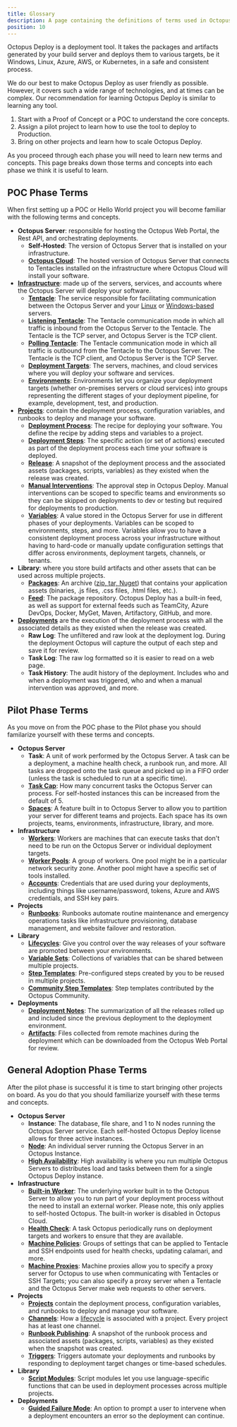 ```yaml
---
title: Glossary
description: A page containing the definitions of terms used in Octopus Deploy.
position: 10
---
```


Octopus Deploy is a deployment tool.  It takes the packages and artifacts generated by your build server and deploys them to various targets, be it Windows, Linux, Azure, AWS, or Kubernetes, in a safe and consistent process.

We do our best to make Octopus Deploy as user friendly as possible.  However, it covers such a wide range of technologies, and at times can be complex.  Our recommendation for learning Octopus Deploy is similar to learning any tool.

1. Start with a Proof of Concept or a POC to understand the core concepts.
2. Assign a pilot project to learn how to use the tool to deploy to Production.
3. Bring on other projects and learn how to scale Octopus Deploy.

As you proceed through each phase you will need to learn new terms and concepts.  This page breaks down those terms and concepts into each phase we think it is useful to learn.

## POC Phase Terms

When first setting up a POC or Hello World project you will become familiar with the following terms and concepts.  

- **Octopus Server**: responsible for hosting the Octopus Web Portal, the Rest API, and orchestrating deployments.
    - **Self-Hosted**: The version of Octopus Server that is installed on your infrastructure.
    - [**Octopus Cloud**](/docs/octopus-cloud/index.md): The hosted version of Octopus Server that connects to Tentacles installed on the infrastructure where Octopus Cloud will install your software.
- [**Infrastructure**](/docs/infrastructure/index.md): made up of the servers, services, and accounts where the Octopus Server will deploy your software.
    - [**Tentacle**](/docs/security/octopus-tentacle-communication/index.md): The service responsible for facilitating communication between the Octopus Server and your [Linux](/docs/infrastructure/deployment-targets/linux/index.md) or [Windows-based](/docs/infrastructure/deployment-targets/windows-targets/index.md) servers.
    - [**Listening Tentacle**](/docs/infrastructure/deployment-targets/windows-targets/tentacle-communication.md#listening-tentacles-recommended): The Tentacle communication mode in which all traffic is inbound from the Octopus Server to the Tentacle.  The Tentacle is the TCP server, and Octopus Server is the TCP client.
    - [**Polling Tentacle**](/docs/infrastructure/deployment-targets/windows-targets/tentacle-communication.md#polling-tentacles): The Tentacle communication mode in which all traffic is outbound from the Tentacle to the Octopus Server.  The Tentacle is the TCP client, and Octopus Server is the TCP Server.
    - [**Deployment Targets**](/docs/infrastructure/deployment-targets/index.md): The servers, machines, and cloud services where you will deploy your software and services.
    - [**Environments**](/docs/infrastructure/environments/index.md): Environments let you organize your deployment targets (whether on-premises servers or cloud services) into groups representing the different stages of your deployment pipeline, for example, development, test, and production.
- [**Projects**](/docs/projects/index.md): contain the deployment process, configuration variables, and runbooks to deploy and manage your software.
    - [**Deployment Process**](/docs/projects/deployment-process/index.md): The recipe for deploying your software. You define the recipe by adding steps and variables to a project. 
    - [**Deployment Steps**](/docs/projects/steps/index.md): The specific action (or set of actions) executed as part of the deployment process each time your software is deployed.
    - [**Release**](/docs/releases/index.md): A snapshot of the deployment process and the associated assets (packages, scripts, variables) as they existed when the release was created. 
    - [**Manual Interventions**](/docs/projects/built-in-step-templates/manual-intervention-and-approvals.md): The approval step in Octopus Deploy.  Manual interventions can be scoped to specific teams and environments so they can be skipped on deployments to dev or testing but required for deployments to production. 
    - [**Variables**](/docs/projects/variables/index.md): A value stored in the Octopus Server for use in different phases of your deployments.  Variables can be scoped to environments, steps, and more.  Variables allow you to have a consistent deployment process across your infrastructure without having to hard-code or manually update configuration settings that differ across environments, deployment targets, channels, or tenants.
- **Library**: where you store build artifacts and other assets that can be used across multiple projects.
    - [**Packages**](/docs/packaging-applications/index.md): An archive ([zip, tar, Nuget](/docs/packaging-applications/index.md#supported-formats)) that contains your application assets (binaries, .js files, .css files, .html files, etc.).    
    - [**Feed**](/docs/packaging-applications/package-repositories/index.md): The package repository.  Octopus Deploy has a built-in feed, as well as support for external feeds such as TeamCity, Azure DevOps, Docker, MyGet, Maven, Artifactory, GitHub, and more.
- [**Deployments**](/docs/deployments/index.md) are the execution of the deployment process with all the associated details as they existed when the release was created.
    - **Raw Log**: The unfiltered and raw look at the deployment log.  During the deployment Octopus will capture the output of each step and save it for review.
    - **Task Log**: The raw log formatted so it is easier to read on a web page.
    - **Task History**: The audit history of the deployment.  Includes who and when a deployment was triggered, who and when a manual intervention was approved, and more.

## Pilot Phase Terms

As you move on from the POC phase to the Pilot phase you should familarize yourself with these terms and concepts.

- **Octopus Server**
    - **Task**: A unit of work performed by the Octopus Server.  A task can be a deployment, a machine health check, a runbook run, and more.  All tasks are dropped onto the task queue and picked up in a FIFO order (unless the task is scheduled to run at a specific time).
    - [**Task Cap**](/docs/support/increase-the-octopus-server-task-cap.md): How many concurrent tasks the Octopus Server can process.  For self-hosted instances this can be increased from the default of 5.
    - [**Spaces**](/docs/administration/spaces/index.md): A feature built in to Octopus Server to allow you to partition your server for different teams and projects.  Each space has its own projects, teams, environments, infrastructure, library, and more.
- **Infrastructure**
    - [**Workers**](/docs/infrastructure/workers/index.md): Workers are machines that can execute tasks that don't need to be run on the Octopus Server or individual deployment targets.
    - [**Worker Pools**](/docs/infrastructure/workers/worker-pools.md): A group of workers.  One pool might be in a particular network security zone. Another pool might have a specific set of tools installed.
    - [**Accounts**](/docs/infrastructure/deployment-targets/index.md#accounts): Credentials that are used during your deployments, including things like username/password, tokens, Azure and AWS credentials, and SSH key pairs. 
- **Projects**
    - [**Runbooks**](/docs/runbooks/index.md): Runbooks automate routine maintenance and emergency operations tasks like infrastructure provisioning, database management, and website failover and restoration.   
- **Library**
    - [**Lifecycles**](/docs/releases/lifecycles/index.md): Give you control over the way releases of your software are promoted between your environments.
    - [**Variable Sets**](/docs/projects/variables/library-variable-sets.md): Collections of variables that can be shared between multiple projects.
    - [**Step Templates**](/docs/projects/custom-step-templates.md): Pre-configured steps created by you to be reused in multiple projects.
    - [**Community Step Templates**](/docs/projects/community-step-templates.md): Step templates contributed by the Octopus Community.
- **Deployments**
    - [**Deployment Notes**](/docs/releases/deployment-notes.md): The summarization of all the releases rolled up and included since the previous deployment to the deployment environment.  
    - [**Artifacts**](/docs/projects/deployment-process/artifacts.md): Files collected from remote machines during the deployment which can be downloaded from the Octopus Web Portal for review.

## General Adoption Phase Terms

After the pilot phase is successful it is time to start bringing other projects on board.  As you do that you should familiarize yourself with these terms and concepts.

- **Octopus Server**
    - **Instance**: The database, file share, and 1 to N nodes running the Octopus Server service.  Each self-hosted Octopus Deploy license allows for three active instances.
    - [**Node**](/docs/administration/high-availability/managing-high-availability-nodes.md): An individual server running the Octopus Server in an Octopus Instance.
    - [**High Availability**](/docs/administration/high-availability/index.md): High availability is where you run multiple Octopus Servers to distributes load and tasks between them for a single Octopus Deploy instance.
- **Infrastructure**
    - [**Built-in Worker**](/docs/security/built-in-worker.md): The underlying worker built in to the Octopus Server to allow you to run part of your deployment process without the need to install an external worker.  Please note, this only applies to self-hosted Octopus.  The built-in worker is disabled in Octopus Cloud.
    - [**Health Check**](/docs/infrastructure/deployment-targets/machine-policies.md#health-check): A task Octopus periodically runs on deployment targets and workers to ensure that they are available.
    - [**Machine Policies**](/docs/infrastructure/deployment-targets/machine-policies.md): Groups of settings that can be applied to Tentacle and SSH endpoints used for health checks, updating calamari, and more.
    - [**Machine Proxies**](/docs/infrastructure/deployment-targets/proxy-support.md): Machine proxies allow you to specify a proxy server for Octopus to use when communicating with Tentacles or SSH Targets; you can also specify a proxy server when a Tentacle and the Octopus Server make web requests to other servers.
- **Projects**
    - [**Projects**](/docs/projects/index.md) contain the deployment process, configuration variables, and runbooks to deploy and manage your software.
    - [**Channels**](/docs/releases/channels/index.md): How a [lifecycle](/docs/releases/lifecycles/index.md) is associated with a project.  Every project has at least one channel.
    - [**Runbook Publishing**](/docs/runbooks/runbook-publishing/index.md): A snapshot of the runbook process and associated assets (packages, scripts, variables) as they existed when the snapshot was created.
    - [**Triggers**](/docs/projects/project-triggers/index.md): Triggers automate your deployments and runbooks by responding to deployment target changes or time-based schedules.
- **Library**
    - [**Script Modules**](/docs/deployments/custom-scripts/script-modules.md): Script modules let you use language-specific functions that can be used in deployment processes across multiple projects.
- **Deployments**
    - [**Guided Failure Mode**](/docs/releases/guided-failures.md): An option to prompt a user to intervene when a deployment encounters an error so the deployment can continue.
